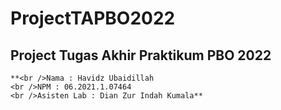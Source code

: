# ProjectTAPBO2022
## Project Tugas Akhir Praktikum PBO 2022
	**<br />Nama : Havidz Ubaidillah
  	<br />NPM : 06.2021.1.07464
  	<br />Asisten Lab : Dian Zur Indah Kumala**
